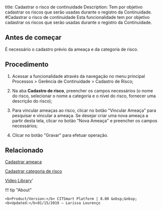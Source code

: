title: Cadastrar o risco de continuidade
Description: Tem por objetivo cadastrar os riscos que serão usadas durante o registro da Continuidade. 
#Cadastrar o risco de continuidade
Esta funcionalidade tem por objetivo cadastrar os riscos que serão usadas durante o registro da Continuidade.

Antes de começar
--------------------

É necessário o cadastro prévio da ameaça e da categoria de risco.

Procedimento
----------------

1.  Acessar a funcionalidade através da navegação no menu principal Processos \>
    Gerência de Continuidade \> Cadastro de Risco;

2.  Na aba **Cadastro de risco**, preencher os campos necessários (o nome do
    risco, selecionar o nome a categoria e o nível do risco, fornecer uma
    descrição do risco);

3.  Para vincular ameaças ao risco, clicar no botão "Vincular Ameaça" para
    pesquisar e vincular a ameaça. Se desejar criar uma nova ameaça a partir
    desta tela, clicar no botão "Nova Ameaça" e preencher os campos necessários;

4.  Clicar no botão "Gravar" para efetuar operação.

Relacionado
----------------

[Cadastrar ameaça](/pt-br/citsmart-esp-8/processes/continuity/use/register-threat.html)

[Cadastrar categoria de risco](/pt-br/citsmart-esp-8/processes/continuity/use/risk-category.html)

<i class='fa fa-youtube-play  fa-2x' style='color:#97ce17;vertical-align: middle;'> </i> [Video Library](https://www.youtube.com/playlist?list=PLB5qK2uzf2RPHLLyCQ9CqOeIt08azAa6k)'

!!! tip "About"

    <b>Product/Version:</b> CITSmart Platform | 8.00 &nbsp;&nbsp;
    <b>Updated:</b>01/15/2019 – Larissa Lourenço
